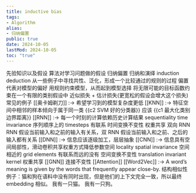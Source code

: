 ```yaml
---
title: inductive bias
tags:
- Algorithm
alias:
- 归纳偏置
public: true
date: 2024-10-05
lastMod: 2024-10-05
toc: "true"
---
```


先验知识以及假设
算法对学习问题做的假设
归纳偏置
归纳和演绎 induction deduction
从一些例子中寻找共性、泛化，形成一个比较通过的规则的过程
偏置代表对模型的偏好
用规则约束模型，从而起到模型选择
将无限可能的目标函数约束在一个有限的类别假设中
近似损失 + 估计损失(更宽松的假设会增大这个损失)
常见的例子
[[奥卡姆剃刀]] :-> 希望学习到的模型复杂度更低
[[KNN]] :-> 特征空间中相邻的样本倾向于属于同一类
{{c2 SVM 好的分类器}} 应该 {{c1 最大化类别边界距离}}
[[RNN]] :-> 每一个时刻的计算依赖历史计算结果
sequentiality
time invariance
序列顺序上的 timesteps 有联系
时间变换不变性
权重共享
双向 RNN
RNN 假设当前输入和之前的输入有关系，双 RNN 假设当前输入和之前、之后的输入都有关系
[[DNN]] :-> 信息应该逐级加工，层层抽象
[[CNN]] :-> 信息具有空间局部性，滑动卷积共享权重方式降低参数空间
locality
spatial invariance
空间相近的 grid elements 有联系而远的没有
空间变换不变性 translation invariant
kernel 权重共享
[[GNN]] 连接不变性
[[Attention]]
[[Word2Vec]] :-> A word’s meaning is given by the words that frequently appear close-by.
结构相似性
例子：猫和狗在语料中没有同时出现，但是他们的上下文完全一致，所以最终 embedding 相似。
我有一只猫。
我有一只狗。